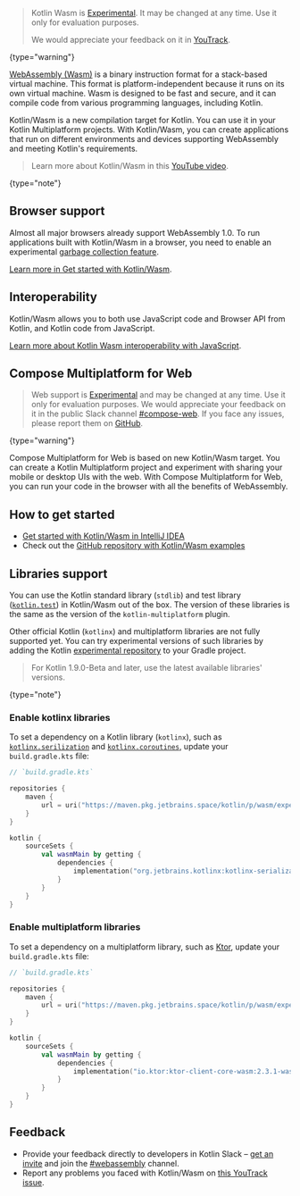 [//]: # (title: Kotlin Wasm)

> Kotlin Wasm is [Experimental](components-stability.md).
> It may be changed at any time. Use it only for evaluation purposes.
> 
> We would appreciate your feedback on it in [YouTrack](https://kotl.in/issue).
>
{type="warning"}

[WebAssembly (Wasm)](https://webassembly.org) is a binary instruction format for a stack-based virtual machine.
This format is platform-independent because it runs on its own virtual machine.
Wasm is designed to be fast and secure, and it can compile code from various programming languages, including Kotlin.

Kotlin/Wasm is a new compilation target for Kotlin. You can use it in your Kotlin Multiplatform projects.
With Kotlin/Wasm, you can create applications that run on different environments and devices supporting WebAssembly and meeting Kotlin's requirements.

> Learn more about Kotlin/Wasm in this [YouTube video](https://www.youtube.com/watch?v=oIbX7nrSTPQ).
>
{type="note"}

## Browser support

Almost all major browsers already support WebAssembly 1.0.
To run applications built with Kotlin/Wasm in a browser, you need to enable an experimental [garbage collection feature](https://github.com/WebAssembly/gc).

[Learn more in Get started with Kotlin/Wasm](wasm-get-started.md#troubleshooting).

## Interoperability

Kotlin/Wasm allows you to both use JavaScript code and Browser API from Kotlin, and Kotlin code from JavaScript.

[Learn more about Kotlin Wasm interoperability with JavaScript](wasm-js-interop.md).

## Compose Multiplatform for Web 

> Web support is [Experimental](components-stability.md) and may be changed at any time. Use it only for evaluation purposes.
> We would appreciate your feedback on it in the public Slack channel [#compose-web](https://slack-chats.kotlinlang.org/c/compose-web).
> If you face any issues, please report them on [GitHub](https://github.com/JetBrains/compose-multiplatform/issues).
>
{type="warning"}

Compose Multiplatform for Web is based on new Kotlin/Wasm target.
You can create a Kotlin Multiplatform project and experiment with sharing your mobile or desktop UIs with the web.
With Compose Multiplatform for Web, you can run your code in the browser with all the benefits of WebAssembly.

## How to get started

* [Get started with Kotlin/Wasm in IntelliJ IDEA](wasm-get-started.md)
* Check out the [GitHub repository with Kotlin/Wasm examples](https://github.com/Kotlin/kotlin-wasm-examples)

## Libraries support

You can use the Kotlin standard library (`stdlib`) and test library ([`kotlin.test`](https://kotlinlang.org/api/latest/kotlin.test/))
in Kotlin/Wasm out of the box. The version of these libraries is the same as the version of the `kotlin-multiplatform` plugin.

Other official Kotlin (`kotlinx`) and multiplatform libraries are not fully supported yet. You can try experimental versions of such libraries
by adding the Kotlin [experimental repository](https://maven.pkg.jetbrains.space/kotlin/p/wasm/experimental/) to your Gradle project.

> For Kotlin 1.9.0-Beta and later, use the latest available libraries' versions.
> 
{type="note"}

### Enable kotlinx libraries

To set a dependency on a Kotlin library (`kotlinx`), such as [`kotlinx.serilization`](serialization.md) and [`kotlinx.coroutines`](coroutines-guide.md),
update your `build.gradle.kts` file:

```kotlin
// `build.gradle.kts`

repositories {
    maven {
        url = uri("https://maven.pkg.jetbrains.space/kotlin/p/wasm/experimental")
    }
}

kotlin {
    sourceSets {
        val wasmMain by getting {
            dependencies {
                implementation("org.jetbrains.kotlinx:kotlinx-serialization-core-wasm:1.5.1-wasm0")
            }
        }
    }
}
```

### Enable multiplatform libraries

To set a dependency on a multiplatform library, such as [Ktor](https://ktor.io/), update your `build.gradle.kts` file:

```kotlin
// `build.gradle.kts`

repositories {
    maven {
        url = uri("https://maven.pkg.jetbrains.space/kotlin/p/wasm/experimental")
    }
}

kotlin {
    sourceSets {
        val wasmMain by getting {
            dependencies {
                implementation("io.ktor:ktor-client-core-wasm:2.3.1-wasm0")
            }
        }
    }
}
```

## Feedback

* Provide your feedback directly to developers in Kotlin Slack – [get an invite](https://surveys.jetbrains.com/s3/kotlin-slack-sign-up)
  and join the [#webassembly](https://kotlinlang.slack.com/archives/CDFP59223) channel.
* Report any problems you faced with Kotlin/Wasm on [this YouTrack issue](https://youtrack.jetbrains.com/issue/KT-56492).
